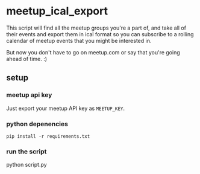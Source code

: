 # meetup_ical_export


This script will find all the meetup groups you're a part of, and take all of their events and export them in ical format so you can subscribe to a rolling calendar of meetup events that you might be interested in.

But now you don't have to go on meetup.com or say that you're going ahead of time. :)

## setup

### meetup api key
Just export your meetup API key as `MEETUP_KEY`.

### python depenencies
```
pip install -r requirements.txt
```

### run the script
python script.py
